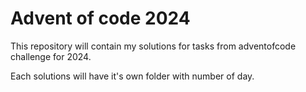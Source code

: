 # Advent of code 2024

This repository will contain my solutions for tasks from adventofcode challenge for 2024.

Each solutions will have it's own folder with number of day.